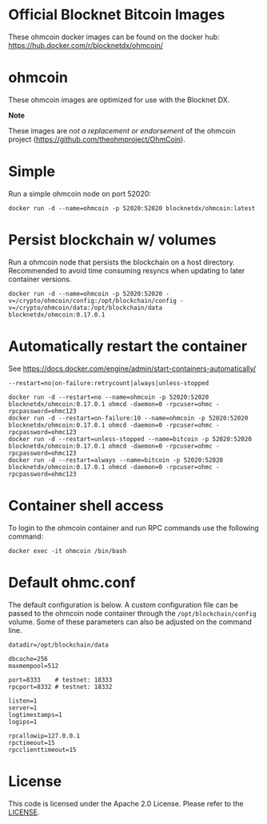 Official Blocknet Bitcoin Images
=================================

These ohmcoin docker images can be found on the docker hub: https://hub.docker.com/r/blocknetdx/ohmcoin/

ohmcoin
========

These ohmcoin images are optimized for use with the Blocknet DX.

**Note**

These images are _not a replacement or endorsement_ of the ohmcoin project (https://github.com/theohmproject/OhmCoin).


Simple
======

Run a simple ohmcoin node on port 52020:
```
docker run -d --name=ohmcoin -p 52020:52020 blocknetdx/ohmcoin:latest
```


Persist blockchain w/ volumes
=============================

Run a ohmcoin node that persists the blockchain on a host directory. Recommended to avoid time consuming resyncs when updating to later container versions.
```
docker run -d --name=ohmcoin -p 52020:52020 -v=/crypto/ohmcoin/config:/opt/blockchain/config -v=/crypto/ohmcoin/data:/opt/blockchain/data blocknetdx/ohmcoin:0.17.0.1
```


Automatically restart the container
===================================

See https://docs.docker.com/engine/admin/start-containers-automatically/

`--restart=no|on-failure:retrycount|always|unless-stopped`

```
docker run -d --restart=no --name=ohmcoin -p 52020:52020 blocknetdx/ohmcoin:0.17.0.1 ohmcd -daemon=0 -rpcuser=ohmc -rpcpassword=ohmc123
docker run -d --restart=on-failure:10 --name=ohmcoin -p 52020:52020 blocknetdx/ohmcoin:0.17.0.1 ohmcd -daemon=0 -rpcuser=ohmc -rpcpassword=ohmc123
docker run -d --restart=unless-stopped --name=bitcoin -p 52020:52020 blocknetdx/ohmcoin:0.17.0.1 ohmcd -daemon=0 -rpcuser=ohmc -rpcpassword=ohmc123
docker run -d --restart=always --name=bitcoin -p 52020:52020 blocknetdx/ohmcoin:0.17.0.1 ohmcd -daemon=0 -rpcuser=ohmc -rpcpassword=ohmc123
```


Container shell access
======================

To login to the ohmcoin container and run RPC commands use the following command:
```
docker exec -it ohmcoin /bin/bash
```


Default ohmc.conf
=====================

The default configuration is below. A custom configuration file can be passed to the ohmcoin  node container through the `/opt/blockchain/config` volume. Some of these parameters can also be adjusted on the command line.
```
datadir=/opt/blockchain/data

dbcache=256
maxmempool=512

port=8333    # testnet: 18333
rpcport=8332 # testnet: 18332

listen=1
server=1
logtimestamps=1
logips=1

rpcallowip=127.0.0.1
rpctimeout=15
rpcclienttimeout=15
```


License
=======

This code is licensed under the Apache 2.0 License. Please refer to the [LICENSE](https://github.com/BlocknetDX/dockerimages/blob/master/LICENSE).